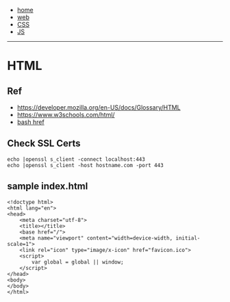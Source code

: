 - [home](/)
- [web](/web.md)
- [CSS](/web-css.md)
- [JS](/web-js.md)
---
# HTML
## Ref
- https://developer.mozilla.org/en-US/docs/Glossary/HTML
- https://www.w3schools.com/html/
- [bash href](https://www.w3.org/TR/html5/document-metadata.html#the-base-element)

## Check SSL Certs
```
echo |openssl s_client -connect localhost:443
echo |openssl s_client -host hostname.com -port 443
```
## sample index.html
```
<!doctype html>
<html lang="en">
<head>
    <meta charset="utf-8">
    <title></title>
    <base href="/">
    <meta name="viewport" content="width=device-width, initial-scale=1">
    <link rel="icon" type="image/x-icon" href="favicon.ico">
    <script>
        var global = global || window;
    </script>
</head>
<body>
</body>
</html>
```
